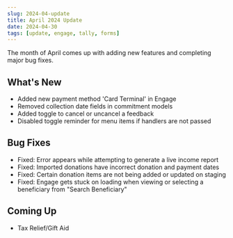 ```yaml
---
slug: 2024-04-update
title: April 2024 Update
date: 2024-04-30
tags: [update, engage, tally, forms]
---
```


The month of April comes up with adding new features and completing major bug fixes. 

<!--truncate-->

## What's New

- Added new payment method 'Card Terminal' in Engage
- Removed collection date fields in commitment models
- Added toggle to cancel or uncancel a feedback 
- Disabled toggle reminder for menu items if handlers are not passed 
 
## Bug Fixes

- Fixed: Error appears while attempting to generate a live income report
- Fixed: Imported donations have incorrect donation and payment dates
- Fixed: Certain donation items are not being added or updated on staging 
- Fixed: Engage gets stuck on loading when viewing or selecting a beneficiary from "Search Beneficiary"

## Coming Up

- Tax Relief/Gift Aid 